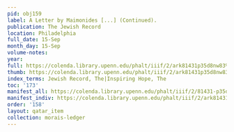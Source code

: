 ```yaml
---
pid: obj159
label: A Letter by Maimonides [...] (Continued).
publication: The Jewish Record
location: Philadelphia
full_date: 15-Sep
month_day: 15-Sep
volume-notes:
year:
full: https://colenda.library.upenn.edu/phalt/iiif/2/ark81431p35d8nw83%2FSHA256E-s7021790--b318bfc60e928ff8c22491635b9c70913522b64c918acc7c4bb2a5d1e10c7ddb.jpeg/full/3500,/0/default.jpg
thumb: https://colenda.library.upenn.edu/phalt/iiif/2/ark81431p35d8nw83%2FSHA256E-s7021790--b318bfc60e928ff8c22491635b9c70913522b64c918acc7c4bb2a5d1e10c7ddb.jpeg/full/!200,200/0/default.jpg
index_terms: Jewish Record, The|Inspiring Hope, The
toc: '173'
manifest_all: https://colenda.library.upenn.edu/phalt/iiif/2/81431-p35d8nw83/manifest
manifest_indiv: https://colenda.library.upenn.edu/phalt/iiif/2/ark81431p35d8nw83%2FSHA256E-s7021790--b318bfc60e928ff8c22491635b9c70913522b64c918acc7c4bb2a5d1e10c7ddb.jpeg
order: '158'
layout: qatar_item
collection: morais-ledger
---
```

